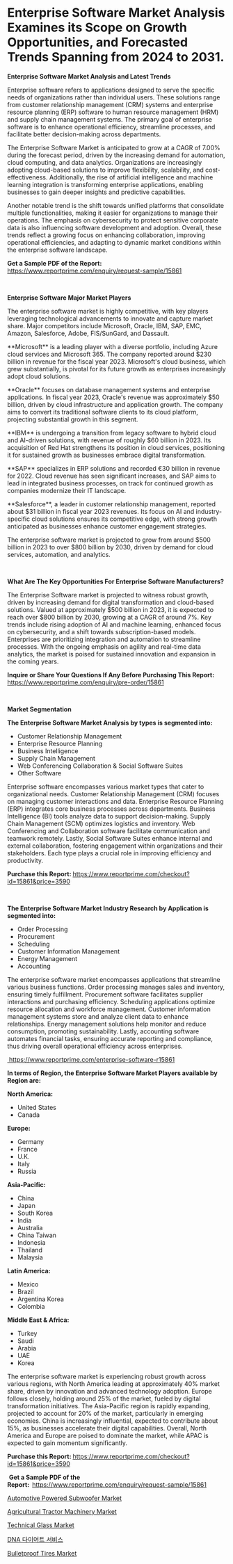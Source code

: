 <p><h1>Enterprise Software Market Analysis Examines its Scope on Growth Opportunities, and Forecasted Trends Spanning from 2024 to 2031.</h1></p><p><strong>Enterprise Software Market Analysis and Latest Trends</strong></p>
<p><p>Enterprise software refers to applications designed to serve the specific needs of organizations rather than individual users. These solutions range from customer relationship management (CRM) systems and enterprise resource planning (ERP) software to human resource management (HRM) and supply chain management systems. The primary goal of enterprise software is to enhance operational efficiency, streamline processes, and facilitate better decision-making across departments.</p><p>The Enterprise Software Market is anticipated to grow at a CAGR of 7.00% during the forecast period, driven by the increasing demand for automation, cloud computing, and data analytics. Organizations are increasingly adopting cloud-based solutions to improve flexibility, scalability, and cost-effectiveness. Additionally, the rise of artificial intelligence and machine learning integration is transforming enterprise applications, enabling businesses to gain deeper insights and predictive capabilities.</p><p>Another notable trend is the shift towards unified platforms that consolidate multiple functionalities, making it easier for organizations to manage their operations. The emphasis on cybersecurity to protect sensitive corporate data is also influencing software development and adoption. Overall, these trends reflect a growing focus on enhancing collaboration, improving operational efficiencies, and adapting to dynamic market conditions within the enterprise software landscape.</p></p>
<p><strong>Get a Sample PDF of the Report:&nbsp;</strong> <a href="https://www.reportprime.com/enquiry/request-sample/15861">https://www.reportprime.com/enquiry/request-sample/15861</a></p>
<p>&nbsp;</p>
<p><strong>Enterprise Software Major Market Players</strong></p>
<p><p>The enterprise software market is highly competitive, with key players leveraging technological advancements to innovate and capture market share. Major competitors include Microsoft, Oracle, IBM, SAP, EMC, Amazon, Salesforce, Adobe, FIS/SunGard, and Dassault.</p><p>**Microsoft** is a leading player with a diverse portfolio, including Azure cloud services and Microsoft 365. The company reported around $230 billion in revenue for the fiscal year 2023. Microsoft's cloud business, which grew substantially, is pivotal for its future growth as enterprises increasingly adopt cloud solutions.</p><p>**Oracle** focuses on database management systems and enterprise applications. In fiscal year 2023, Oracle's revenue was approximately $50 billion, driven by cloud infrastructure and application growth. The company aims to convert its traditional software clients to its cloud platform, projecting substantial growth in this segment.</p><p>**IBM** is undergoing a transition from legacy software to hybrid cloud and AI-driven solutions, with revenue of roughly $60 billion in 2023. Its acquisition of Red Hat strengthens its position in cloud services, positioning it for sustained growth as businesses embrace digital transformation.</p><p>**SAP** specializes in ERP solutions and recorded €30 billion in revenue for 2022. Cloud revenue has seen significant increases, and SAP aims to lead in integrated business processes, on track for continued growth as companies modernize their IT landscape.</p><p>**Salesforce**, a leader in customer relationship management, reported about $31 billion in fiscal year 2023 revenues. Its focus on AI and industry-specific cloud solutions ensures its competitive edge, with strong growth anticipated as businesses enhance customer engagement strategies.</p><p>The enterprise software market is projected to grow from around $500 billion in 2023 to over $800 billion by 2030, driven by demand for cloud services, automation, and analytics.</p></p>
<p>&nbsp;</p>
<p><strong>What Are The Key Opportunities For Enterprise Software Manufacturers?</strong></p>
<p><p>The Enterprise Software market is projected to witness robust growth, driven by increasing demand for digital transformation and cloud-based solutions. Valued at approximately $500 billion in 2023, it is expected to reach over $800 billion by 2030, growing at a CAGR of around 7%. Key trends include rising adoption of AI and machine learning, enhanced focus on cybersecurity, and a shift towards subscription-based models. Enterprises are prioritizing integration and automation to streamline processes. With the ongoing emphasis on agility and real-time data analytics, the market is poised for sustained innovation and expansion in the coming years.</p></p>
<p><strong>Inquire or Share Your Questions If Any Before Purchasing This Report:</strong> <a href="https://www.reportprime.com/enquiry/pre-order/15861">https://www.reportprime.com/enquiry/pre-order/15861</a></p>
<p>&nbsp;</p>
<p><strong>Market Segmentation</strong></p>
<p><strong>The Enterprise Software Market Analysis by types is segmented into:</strong></p>
<p><ul><li>Customer Relationship Management</li><li>Enterprise Resource Planning</li><li>Business Intelligence</li><li>Supply Chain Management</li><li>Web Conferencing Collaboration & Social Software Suites</li><li>Other Software</li></ul></p>
<p><p>Enterprise software encompasses various market types that cater to organizational needs. Customer Relationship Management (CRM) focuses on managing customer interactions and data. Enterprise Resource Planning (ERP) integrates core business processes across departments. Business Intelligence (BI) tools analyze data to support decision-making. Supply Chain Management (SCM) optimizes logistics and inventory. Web Conferencing and Collaboration software facilitate communication and teamwork remotely. Lastly, Social Software Suites enhance internal and external collaboration, fostering engagement within organizations and their stakeholders. Each type plays a crucial role in improving efficiency and productivity.</p></p>
<p><strong>Purchase this Report:&nbsp;</strong><a href="https://www.reportprime.com/checkout?id=15861&price=3590">https://www.reportprime.com/checkout?id=15861&price=3590</a></p>
<p>&nbsp;</p>
<p><strong>The Enterprise Software Market Industry Research by Application is segmented into:</strong></p>
<p><ul><li>Order Processing</li><li>Procurement</li><li>Scheduling</li><li>Customer Information Management</li><li>Energy Management</li><li>Accounting</li></ul></p>
<p><p>The enterprise software market encompasses applications that streamline various business functions. Order processing manages sales and inventory, ensuring timely fulfillment. Procurement software facilitates supplier interactions and purchasing efficiency. Scheduling applications optimize resource allocation and workforce management. Customer information management systems store and analyze client data to enhance relationships. Energy management solutions help monitor and reduce consumption, promoting sustainability. Lastly, accounting software automates financial tasks, ensuring accurate reporting and compliance, thus driving overall operational efficiency across enterprises.</p></p>
<p><a href="https://www.reportprime.com/enterprise-software-r15861">&nbsp;https://www.reportprime.com/enterprise-software-r15861</a></p>
<p><strong>In terms of Region, the Enterprise Software Market Players available by Region are:</strong></p>
<p>
    <p> <strong> North America: </strong>
        <ul>
            <li>United States</li>
            <li>Canada</li>
        </ul>
        </p> 
    <p> <strong> Europe: </strong>
        <ul>
            <li>Germany</li>
            <li>France</li>
            <li>U.K.</li>
            <li>Italy</li>
            <li>Russia</li>
        </ul>
        </p> 
    <p> <strong> Asia-Pacific: </strong>
        <ul>
            <li>China</li>
            <li>Japan</li>
            <li>South Korea</li>
            <li>India</li>
            <li>Australia</li>
            <li>China Taiwan</li>
            <li>Indonesia</li>
            <li>Thailand</li>
            <li>Malaysia</li>
        </ul>
        </p> 
    <p> <strong> Latin America: </strong>
        <ul>
            <li>Mexico</li>
            <li>Brazil</li>
            <li>Argentina Korea</li>
            <li>Colombia</li>
        </ul>
        </p> 
    <p> <strong> Middle East & Africa: </strong>
        <ul>
            <li>Turkey</li>
            <li>Saudi</li>
            <li>Arabia</li>
            <li>UAE</li>
            <li>Korea</li>
        </ul>
    </p>
    </p>
<p><p>The enterprise software market is experiencing robust growth across various regions, with North America leading at approximately 40% market share, driven by innovation and advanced technology adoption. Europe follows closely, holding around 25% of the market, fueled by digital transformation initiatives. The Asia-Pacific region is rapidly expanding, projected to account for 20% of the market, particularly in emerging economies. China is increasingly influential, expected to contribute about 15%, as businesses accelerate their digital capabilities. Overall, North America and Europe are poised to dominate the market, while APAC is expected to gain momentum significantly.</p></p>
<p><strong>Purchase this Report: </strong><a href="https://www.reportprime.com/checkout?id=15861&price=3590">https://www.reportprime.com/checkout?id=15861&price=3590</a></p>
<p>&nbsp;<strong>Get a Sample PDF of the Report:&nbsp;&nbsp;</strong><a href="https://www.reportprime.com/enquiry/request-sample/15861">https://www.reportprime.com/enquiry/request-sample/15861</a></p>
<p><strong></strong></p>
<p><p><a href="https://issuu.com/reportprime-2/docs/automotive-powered-subwoofer-market_f95348ef754c10">Automotive Powered Subwoofer Market</a></p><p><a href="https://www.linkedin.com/pulse/global-agricultural-tractor-machinery-market-size-share-analysis-zibtc?trackingId=hRt3N0OVS8C3jPZm%2Byf3Iw%3D%3D">Agricultural Tractor Machinery Market</a></p><p><a href="https://medium.com/@woods76241/the-technical-glass-market-has-experienced-impressive-growth-in-recent-years-expanding-its-557e6536aad6">Technical Glass Market</a></p><p><a href="https://medium.com/@sadieelliott97/%EC%84%B8%EA%B3%84-dna-diets-serivice-market-%EC%9D%80-2024%EC%97%90%EC%84%9C-2031%EB%A1%9C-%EC%97%B0%ED%8F%89%EA%B7%A0-%EC%A6%9D%EA%B0%80%EC%9C%A8%EC%9D%84-%EB%B3%B4%EC%9D%BC-%EA%B2%83%EC%9C%BC%EB%A1%9C-%EC%98%88%EC%83%81%EB%90%A9%EB%8B%88%EB%8B%A4-429a7634fa66">DNA 다이어트 서비스</a></p><p><a href="https://issuu.com/reportprime-2/docs/bulletproof-tires-market-size-2030._89ec60054d4954">Bulletproof Tires Market</a></p></p>